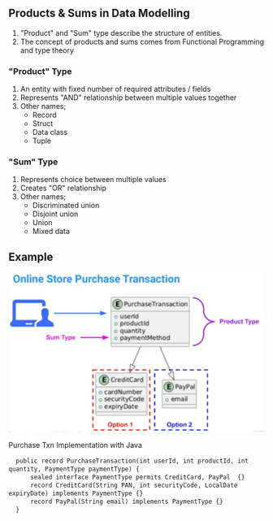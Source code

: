 ## Products & Sums in Data Modelling
1. "Product" and "Sum" type describe the structure of entities.
2. The concept of products and sums comes from Functional Programming and type theory

### "Product" Type
1. An entity with fixed number of required attributes / fields
2. Represents "AND" relationship between multiple values together
3. Other names;
   - Record
   - Struct
   - Data class
   - Tuple
  
### "Sum" Type
1. Represents choice between multiple values
2. Creates "OR" relationship
3. Other names;
   - Discriminated union
   - Disjoint union
   - Union
   - Mixed data
  
## Example
![Online store!](/store1.png)

Purchase Txn Implementation with Java
```
  public record PurchaseTransaction(int userId, int productId, int quantity, PaymentType paymentType) {
      sealed interface PaymentType permits CreditCard, PayPal  {}
      record CreditCard(String PAN, int securityCode, LocalDate expiryDate) implements PaymentType {}
      record PayPal(String email) implements PaymentType {} 
  }
```
